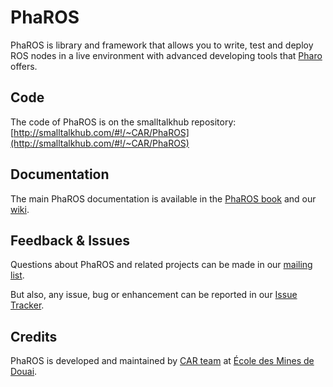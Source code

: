 PhaROS
======

PhaROS is library and framework that allows you to write, test and deploy ROS nodes in a live environment with advanced developing tools that [Pharo](http://www.pharo.org) offers. 

## Code

The code of PhaROS is on the smalltalkhub repository: [http://smalltalkhub.com/#!/~CAR/PhaROS](http://smalltalkhub.com/#!/~CAR/PhaROS)



## Documentation

The main PhaROS documentation is available in the [PhaROS book]() and our [wiki](https://github.com/CARMinesDouai/pharos/wiki).


## Feedback & Issues

Questions about PhaROS and related projects can be made in our [mailing list](https://groups.google.com/forum/#!forum/pharo-ros-users).

But also, any issue, bug or enhancement can be reported in our [Issue Tracker](https://github.com/CARMinesDouai/pharos/issues). 

## Credits
PhaROS is developed and maintained by [CAR team](http://car.mines-douai.fr) at [École des Mines de Douai](http://www.mines-douai.fr).
